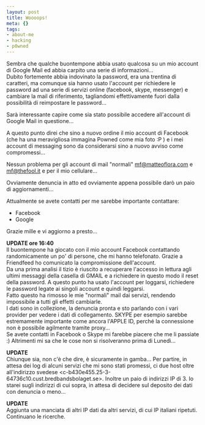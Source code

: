 ```yaml
--- 
layout: post
title: Woooops!
meta: {}
tags: 
- about-me
- hacking
- p0wned
---
```

Sembra che qualche buontempone abbia usato qualcosa su un mio account di Google Mail ed abbia carpito una serie di informazioni...  
Dubito fortemente abbia indovinato la password, era una trentina di caratteri, ma comunque sia hanno usato l'account per richiedere le password ad una serie di servizi online (facebook, skype, messenger) e cambiare la mail di riferimento, tagliandomi effettivamente fuori dalla possibilità di reimpostare le password...  
  
Sarà interessante capire come sia stato possibile accedere all'account di Google Mail in questione...  
  
A questo punto direi che sino a nuovo ordine il mio account di Facebook (che ha una meravigliosa immagina Powned come mia foto :P ) e i mei account di messaging sono da considerarsi sino a nuovo avviso come compromessi...  
  
Nessun problema per gli account di mail "normali" mf@matteoflora.com e mf@thefool.it e per il mio cellulare...  
  
Ovviamente denuncia in atto ed ovviamente appena possibile darò un paio di aggiornamenti...   
  
Attualmente se avete contatti per me sarebbe importante contattare:  
  
* Facebook  
* Google  
  
Grazie mille e vi aggiorno a presto...   
  
**UPDATE ore 16:40**  
Il buontempone ha giocato con il mio account Facebook contattando randomicamente un po' di persone, che mi hanno telefonato. Grazie a Friendfeed ho comunicato la compromissione dell'account.  
Da una prima analisi il tizio è riuscito a recuperare l'accesso in lettura agli ultimi messaggi della casella di GMAIL e a richiedere in questo modo il reset della password. A questo punto ha usato l'account per loggarsi, richiedere le password legate ai singoli account e quindi leggarsi.  
Fatto questo ha rimosso le mie "normali" mail dai servizi, rendendo impossibile a tutti gli effetti cambiarle.  
I dati sono in collezione, la denuncia pronta e sto parlando con i vari provider per vedere i dati di collegamento. SKYPE per esempio sarebbe estremamente importante come ancora l'APPLE ID, perché la connessione non è possibile agilmente tramite proxy...  
Se avete contatti in Facebook o Skype mi farebbe piacere che me li passiate :) Altrimenti mi sa che le cose non si risolveranno prima di Lunedì...  
  
**UPDATE**  
Chiunque sia, non c'è che dire, è sicuramente in gamba... Per partire, in attesa dei log di alcuni servizi che mi sono stati promessi, ci due host oltre all'indirizzo svedese <c-b430e455.25-3-64736c10.cust.bredbandsbolaget.se>. Inoltre un paio di indirizzi IP di 3. Io starei sugli indirizzi di cui sopra, in attesa di decidere sul deposito dei dati con denuncia o meno...  
  
**UPDATE**  
Aggiunta una manciata di altri IP dati da altri servizi, di cui IP italiani ripetuti. Continuano le ricerche. 